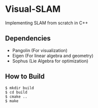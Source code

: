 # Visual-SLAM

Implementing SLAM from scratch in C++

## Dependencies

- Pangolin (For visualization)
- Eigen (For linear algebra and geometry)
- Sophus (Lie Algebra for optimization)

## How to Build

```
$ mkdir build
$ cd build
$ cmake ..
$ make
```
